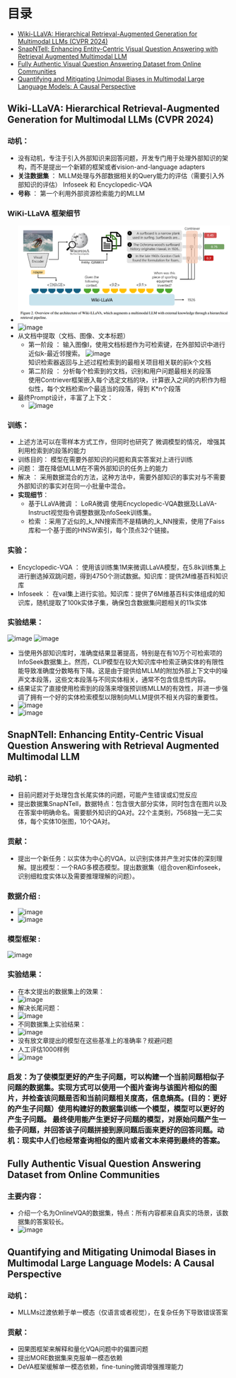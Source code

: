 # 目录
- [Wiki-LLaVA: Hierarchical Retrieval-Augmented Generation for Multimodal LLMs (CVPR 2024)](#wiki-llava-hierarchical-retrieval-augmented-generation-for-multimodal-llms-cvpr-2024)
- [SnapNTell: Enhancing Entity-Centric Visual Question Answering with Retrieval Augmented Multimodal LLM](#snapntell-enhancing-entity-centric-visual-question-answering-with-retrieval-augmented-multimodal-llm)
- [Fully Authentic Visual Question Answering Dataset from Online Communities](#fully-authentic-visual-question-answering-dataset-from-online-communities)
- [Quantifying and Mitigating Unimodal Biases in Multimodal Large Language Models: A Causal Perspective](#quantifying-and-mitigating-unimodal-biases-in-multimodal-large-language-models-a-causal-perspective)
## Wiki-LLaVA: Hierarchical Retrieval-Augmented Generation for Multimodal LLMs (CVPR 2024)
### 动机：
* 没有动机，专注于引入外部知识来回答问题，开发专门用于处理外部知识的架构，而不是提出一个新颖的框架或者vision-and-language adapters
* **关注数据集** ： MLLM处理与外部数据相关的Query能力的评估（需要引入外部知识的评估） Infoseek 和 Encyclopedic-VQA   
* **号称** ： 第一个利用外部资源检索能力的MLLM
### WiKi-LLaVA 框架细节
* ![wiki](https://github.com/bixie6868/project/blob/main/images/QQ%E5%9B%BE%E7%89%8720240429090819.png "wiki")
* ![image](https://github.com/bixie6868/project/assets/78329110/38c740a0-8efd-4892-afa8-f649f7b25af4)
* 从文档中提取（文档、图像、文本标题）
  - 第一阶段 ： 输入图像I，使用文档标题作为可检索键，在外部知识中进行近似k-最近邻搜索。
    ![image](https://github.com/bixie6868/project/assets/78329110/49d11365-8a81-441b-8ce4-d9383e6eb732)   
    知识检索器返回与上述过程检索到的最相关项目相关联的前k个文档
  - 第二阶段 ： 分析每个检索到的文档，识别和用户问题最相关的段落   
    使用Contriever框架嵌入每个选定文档的块，计算嵌入之间的内积作为相似性，每个文档检索n个最适当的段落，得到 K*n个段落
* 最终Prompt设计，丰富了上下文：
   - ![image](https://github.com/bixie6868/project/assets/78329110/31f91bbc-3cbb-4d29-bda6-4c50553b878a)
### 训练：
* 上述方法可以在零样本方式工作，但同时也研究了 微调模型的情况， 增强其利用检索到的段落的能力
* 训练目的： 模型在需要外部知识的问题和真实答案对上进行训练
* 问题： 潜在降低MLLM在不需外部知识的任务上的能力
* 解决 ： 采用数据混合的方法，这种方法中，需要外部知识的事实对与不需要外部知识的事实对在同一小批量中混合。
* **实现细节**：
  - 基于LLaVA微调 ： LoRA微调 使用Encyclopedic-VQA数据及LLaVA-Instruct视觉指令调整数据及nfoSeek训练集。
  - 检索 ：采用了近似的_k_NN搜索而不是精确的_k_NN搜索，使用了Faiss库和一个基于图的HNSW索引，每个顶点32个链接。
### 实验：
  - Encyclopedic-VQA ： 使用该训练集1M来微调LLaVA模型，在5.8k训练集上进行删选掉双跳问题，得到4750个测试数据。知识库：提供2M维基百科知识库
  - Infoseek ： 在val集上进行实验。知识库：提供了6M维基百科实体组成的知识库，随机提取了100k实体子集，确保包含数据集问题相关的11k实体
### 实验结果：
![image](https://github.com/bixie6868/project/assets/78329110/82b4095e-8bbc-4e31-9a1f-b5132684774f)
![image](https://github.com/bixie6868/project/assets/78329110/50b37488-241c-4736-a12e-2c6ca9e9e659)
* 当使用外部知识库时，准确度结果显著提高，特别是在有10万个可检索项的InfoSeek数据集上。然而，CLIP模型在较大知识库中检索正确实体的有限性能导致准确度分数略有下降。这是由于提供给MLLM的附加外部上下文中的噪声文本段落，这些文本段落与不同实体相关，通常不包含信息性内容。
* 结果证实了直接使用检索到的段落来增强预训练MLLM的有效性，并进一步强调了拥有一个好的实体检索模型以限制向MLLM提供不相关内容的重要性。
* ![image](https://github.com/bixie6868/project/assets/78329110/938f9f52-a01c-4715-9fc8-acf74e852b5e)
* ![image](https://github.com/bixie6868/project/assets/78329110/397d55b0-f9e9-48b0-aee1-d868691a0be5)
## SnapNTell: Enhancing Entity-Centric Visual Question Answering with Retrieval Augmented Multimodal LLM
### 动机：
* 目前问题对于处理包含长尾实体的问题，可能产生错误或幻觉反应
* 提出数据集SnapNTell，数据特点：包含很大部分实体，同时包含在图片以及在答案中明确命名。需要额外知识的QA对。22个主类别，7568独一无二实体，每个实体10张图，10个QA对。
### 贡献：
* 提出一个新任务：以实体为中心的VQA，以识别实体并产生对实体的深刻理解。提出模型：一个RAG多模态模型。提出数据集（组合oven和infoseek，识别细粒度实体以及需要推理理解的问题）。
### 数据介绍 : 
* ![image](https://github.com/bixie6868/project/assets/78329110/66d84c09-06ad-43a3-a799-45acda8a8969)
* ![image](https://github.com/bixie6868/project/assets/78329110/4b669ef2-4ef8-4649-8a8a-1b0a33e2e5a1)
### 模型框架 : 
![image](https://github.com/bixie6868/project/assets/78329110/8dc0293d-25a7-44f2-9d48-d3e7ba232097)
### 实验结果：
* 在本文提出的数据集上的效果：
* ![image](https://github.com/bixie6868/project/assets/78329110/dd7d3a08-8602-48f3-9580-115b0fe255cb)
* 解决长尾问题：
* ![image](https://github.com/bixie6868/project/assets/78329110/06bd8b5c-c156-40d4-bcf4-57f582e03520)
* 不同数据集上实验结果：
* ![image](https://github.com/bixie6868/project/assets/78329110/553c68fe-ee1a-4201-a927-a2b77daf0e44)
* 没有放文章提出的模型在这些基准上的准确率？规避问题
* 人工评估1000样例
* ![image](https://github.com/bixie6868/project/assets/78329110/bca7d71f-da0d-44ca-8cd8-3475be266ca4)
### 启发：为了使模型更好的产生子问题，可以构建一个当前问题相似子问题的数据集。实现方式可以使用一个图片查询与该图片相似的图片，并检查该问题是否和当前问题相关度高，信息熵高。(目的：更好的产生子问题）使用构建好的数据集训练一个模型，模型可以更好的产生子问题。   最终使用能产生更好子问题的模型，对原始问题产生一些子问题，并回答该子问题拼接到原问题后面来更好的回答问题。动机：现实中人们也经常查询相似的图片或者文本来得到最终的答案。
## Fully Authentic Visual Question Answering Dataset from Online Communities
### 主要内容：
* 介绍一个名为OnlineVQA的数据集，特点：所有内容都来自真实的场景，该数据集的答案较长。
* ![image](https://github.com/bixie6868/project/assets/78329110/ec89227f-f84d-468c-8e9b-e8fd8eca86f5)
## Quantifying and Mitigating Unimodal Biases in Multimodal Large Language Models: A Causal Perspective
### 动机：
* MLLMs过渡依赖于单一模态（仅语言或者视觉），在复杂任务下导致错误答案
### 贡献：
* 因果图框架来解释和量化VQA问题中的偏置问题
* 提出MORE数据集来克服单一模态依赖
* DeVA框架缓解单一模态依赖，fine-tuning微调增强推理能力


